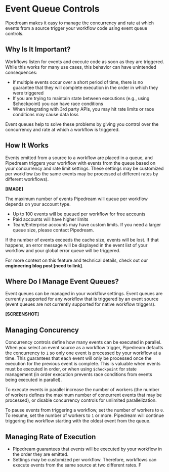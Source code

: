 # Event Queue Controls

Pipedream makes it easy to manage the concurrency and rate at which events from a source trigger your workflow code using event queue controls.

## Why Is It Important?

Workflows listen for events and execute code as soon as they are triggered. While this works for many use cases, this behavior can have unintended consequences:

- If multiple events occur over a short period of time, there is no guarantee that they will complete execution in the order in which they were triggered
- If you are trying to maintain state between executions (e.g., using $checkpoint) you can have race conditions
- When integrating with 3rd party APIs, you may hit rate limits or race conditions may cause data loss

Event queues help to solve these problems by giving you control over the concurrency and rate at which a workflow is triggered. 

## How It Works

Events emitted from a source to a workflow are placed in a queue, and Pipedream triggers your workflow with events from the queue based on your concurrency and rate limit settings. These settings may be customized per workflow (so the same events may be processed at different rates by different workflows).

**[IMAGE]**

The maximum number of events Pipedream will queue per workflow depends on your account type.

- Up to 100 events will be queued per workflow for free accounts
- Paid accounts will have higher limits
- Team/Enterprise accounts may have custom limits. If you need a larger queue size, please contact Pipedream.

If the number of events exceeds the cache size, events will be lost. If that happens, an error message will be displayed in the event list of your workflow and your global error queue will be triggered. 

For more context on this feature and technical details, check out our **engineering blog post [need to link]**.

## Where Do I Manage Event Queues?

Event queues can be managed in your workflow settings. Event queues are currently supported for any workflow that is triggered by an event source (event queues are not currently supported for native workflow triggers).

**[SCREENSHOT]**

## Managing Concurency

Concurrency controls define how many events can be executed in parallel. When you select an event source as a workflow trigger, Pipedream defaults the concurrency to `1` so only one event is processed by your workflow at a time. This guarantees that each event will only be processed once the execution for the previous event is complete. This is valuable when events must be executed in order, or when using `$checkpoint` for state management (in order execution prevents race conditions from events being executed in parallel).

To execute events in parallel increase the number of workers (the number of workers defines the maximum number of concurrent events that may be processed), or disable concurrency controls for unlimited parallelization.

To pause events from triggering a workflow, set the number of workers to `0`. To resume, set the number of workers to `1` or more. Pipedream will continue triggering the workflow starting with the oldest event from the queue.

## Managing Rate of Execution

- Pipedream guarantees that events will be executed by your workflow in the order they are emitted. 
- Settings may be customized per workflow. Therefore, workflows can execute events from the same source at two different rates. F
